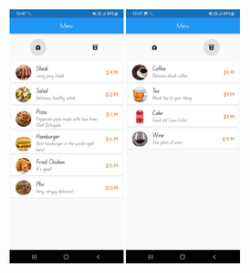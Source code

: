 <img src="./food.jpg" alt="Food list" width="200" />
<img src="./drink.jpg" alt="Drink list" width="200" />
